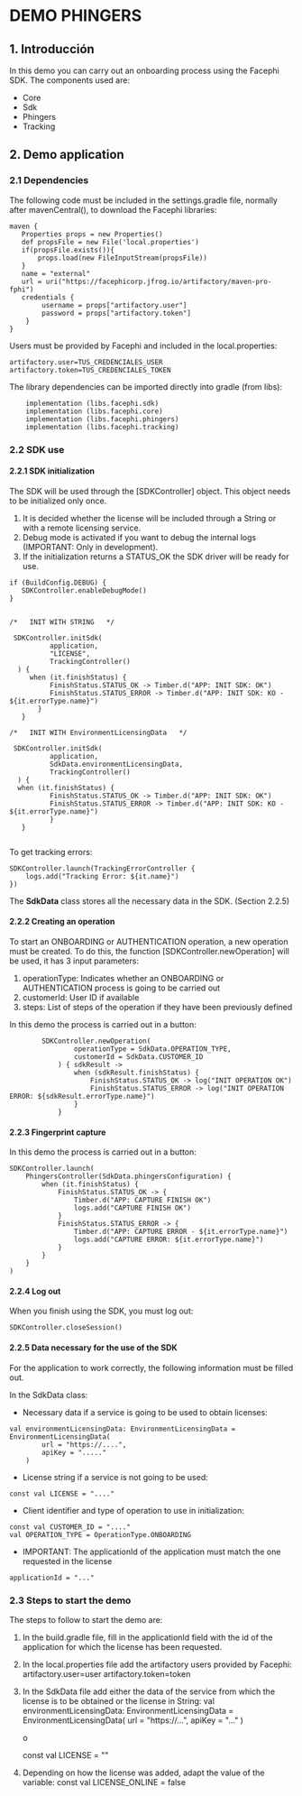 # DEMO PHINGERS


## 1. Introducción

In this demo you can carry out an onboarding process using the Facephi SDK.
The components used are:

- Core
- Sdk
- Phingers
- Tracking


## 2. Demo application

### 2.1 Dependencies

The following code must be included in the settings.gradle file, normally after mavenCentral(), to download the Facephi libraries:

```
maven {
   Properties props = new Properties()
   def propsFile = new File('local.properties')
   if(propsFile.exists()){
       props.load(new FileInputStream(propsFile))
   }
   name = "external"
   url = uri("https://facephicorp.jfrog.io/artifactory/maven-pro-fphi")
   credentials {
        username = props["artifactory.user"] 
        password = props["artifactory.token"] 
    }
}

```

Users must be provided by Facephi and included in the local.properties:


```
artifactory.user=TUS_CREDENCIALES_USER
artifactory.token=TUS_CREDENCIALES_TOKEN
```

The library dependencies can be imported directly into gradle (from libs):

```
    implementation (libs.facephi.sdk)
    implementation (libs.facephi.core)
    implementation (libs.facephi.phingers)
    implementation (libs.facephi.tracking)

```


### 2.2 SDK use

#### 2.2.1 SDK initialization

The SDK will be used through the [SDKController] object. This object needs to be initialized only once.
1. It is decided whether the license will be included through a String or with a remote licensing service.
2. Debug mode is activated if you want to debug the internal logs (IMPORTANT: Only in development).
3. If the initialization returns a STATUS_OK the SDK driver will be ready for use.

```
if (BuildConfig.DEBUG) {
   SDKController.enableDebugMode()
}


/*   INIT WITH STRING   */

 SDKController.initSdk(
          application,
          "LICENSE",
          TrackingController()
  ) {
     when (it.finishStatus) {
          FinishStatus.STATUS_OK -> Timber.d("APP: INIT SDK: OK")
          FinishStatus.STATUS_ERROR -> Timber.d("APP: INIT SDK: KO - ${it.errorType.name}")
       }
   }
  
/*   INIT WITH EnvironmentLicensingData   */

 SDKController.initSdk(
          application,
          SdkData.environmentLicensingData,
          TrackingController()
  ) {
  when (it.finishStatus) {
          FinishStatus.STATUS_OK -> Timber.d("APP: INIT SDK: OK")
          FinishStatus.STATUS_ERROR -> Timber.d("APP: INIT SDK: KO - ${it.errorType.name}")
          }
   }
        
```
To get tracking errors:
```
SDKController.launch(TrackingErrorController {
    logs.add("Tracking Error: ${it.name}")
})
```

The **SdkData** class stores all the necessary data in the SDK. (Section 2.2.5)


#### 2.2.2 Creating an operation

To start an ONBOARDING or AUTHENTICATION operation, a new operation must be created. To do this, the function [SDKController.newOperation] will be used, it has 3 input parameters:

1. operationType: Indicates whether an ONBOARDING or AUTHENTICATION process is going to be carried out
2. customerId: User ID if available
3. steps: List of steps of the operation if they have been previously defined

In this demo the process is carried out in a button:

```
        SDKController.newOperation(
                operationType = SdkData.OPERATION_TYPE,
                customerId = SdkData.CUSTOMER_ID
            ) { sdkResult ->
                when (sdkResult.finishStatus) {
                    FinishStatus.STATUS_OK -> log("INIT OPERATION OK")
                    FinishStatus.STATUS_ERROR -> log("INIT OPERATION ERROR: ${sdkResult.errorType.name}")
                }
            }
```


#### 2.2.3 Fingerprint capture

In this demo the process is carried out in a button:

```
SDKController.launch(
    PhingersController(SdkData.phingersConfiguration) {
        when (it.finishStatus) {
            FinishStatus.STATUS_OK -> {
                Timber.d("APP: CAPTURE FINISH OK")
                logs.add("CAPTURE FINISH OK")
            }
            FinishStatus.STATUS_ERROR -> {
                Timber.d("APP: CAPTURE ERROR - ${it.errorType.name}")
                logs.add("CAPTURE ERROR: ${it.errorType.name}")
            }
        }
    }
)
```


#### 2.2.4 Log out

When you finish using the SDK, you must log out:

```
SDKController.closeSession()
```
#### 2.2.5 Data necessary for the use of the SDK

For the application to work correctly, the following information must be filled out.

In the SdkData class:

- Necessary data if a service is going to be used to obtain licenses:

```
val environmentLicensingData: EnvironmentLicensingData = EnvironmentLicensingData(
        url = "https://....",
        apiKey = "....."
    )
```

- License string if a service is not going to be used:
```
const val LICENSE = "...." 
```

- Client identifier and type of operation to use in initialization:
```
const val CUSTOMER_ID = "...." 
val OPERATION_TYPE = OperationType.ONBOARDING

```

- IMPORTANT: The applicationId of the application must match the one requested in the license
```
applicationId = "..."
```

### 2.3 Steps to start the demo

The steps to follow to start the demo are:

1. In the build.gradle file, fill in the applicationId field with the id of the application for which the license has been requested.

2. In the local.properties file add the artifactory users provided by Facephi:
   artifactory.user=user
   artifactory.token=token

3. In the SdkData file add either the data of the service from which the license is to be obtained or the license in String:
      val environmentLicensingData: EnvironmentLicensingData = EnvironmentLicensingData(
         url = "https://...",
         apiKey = "..."
      )
      
      o
      
      const val LICENSE = ""

4. Depending on how the license was added, adapt the value of the variable:
   const val LICENSE_ONLINE = false


